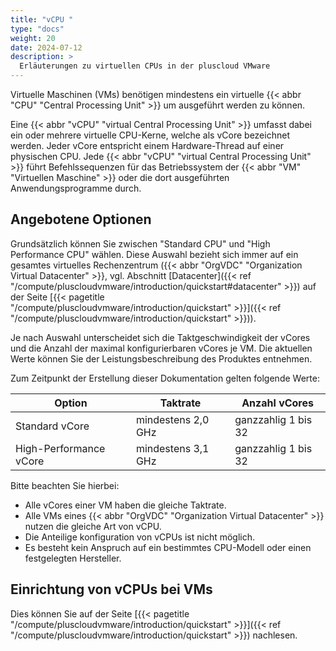 ```yaml
---
title: "vCPU "
type: "docs"
weight: 20
date: 2024-07-12
description: >
  Erläuterungen zu virtuellen CPUs in der pluscloud VMware
---
```


Virtuelle Maschinen (VMs) benötigen mindestens ein virtuelle {{< abbr "CPU" "Central Processing Unit" >}}  um ausgeführt werden zu können.

Eine {{< abbr "vCPU" "virtual Central Processing Unit" >}} umfasst dabei ein oder mehrere virtuelle CPU-Kerne, welche als vCore bezeichnet werden.
Jeder vCore entspricht einem Hardware-Thread auf einer physischen CPU.
Jede {{< abbr "vCPU" "virtual Central Processing Unit" >}} führt Befehlssequenzen für das Betriebssystem der {{< abbr "VM" "Virtuellen Maschine" >}} oder die dort ausgeführten Anwendungsprogramme durch.

## Angebotene Optionen

Grundsätzlich können Sie zwischen "Standard CPU" und "High Performance CPU" wählen. Diese Auswahl bezieht sich immer auf ein gesamtes virtuelles Rechenzentrum ({{< abbr "OrgVDC" "Organization Virtual Datacenter" >}}, vgl. Abschnitt [Datacenter]({{< ref "/compute/pluscloudvmware/introduction/quickstart#datacenter" >}}) auf der Seite [{{< pagetitle "/compute/pluscloudvmware/introduction/quickstart" >}}]({{< ref "/compute/pluscloudvmware/introduction/quickstart" >}})).

Je nach Auswahl unterscheidet sich die Taktgeschwindigkeit der vCores und die Anzahl der maximal konfigurierbaren vCores je VM.
Die aktuellen Werte können Sie der Leistungsbeschreibung des Produktes entnehmen.

Zum Zeitpunkt der Erstellung dieser Dokumentation gelten folgende Werte:

| Option                 | Taktrate           | Anzahl vCores       |
|------------------------|--------------------|---------------------|
| Standard vCore         | mindestens 2,0 GHz | ganzzahlig 1 bis 32 |
| High-Performance vCore | mindestens 3,1 GHz | ganzzahlig 1 bis 32 |

Bitte beachten Sie hierbei:

* Alle vCores einer VM haben die gleiche Taktrate.
* Alle VMs eines {{< abbr "OrgVDC" "Organization Virtual Datacenter" >}} nutzen die gleiche Art von vCPU.
* Die Anteilige konfiguration von vCPUs ist nicht möglich.
* Es besteht kein Anspruch auf ein bestimmtes CPU-Modell oder einen festgelegten Hersteller.

## Einrichtung von vCPUs bei VMs

Dies können Sie auf der Seite [{{< pagetitle "/compute/pluscloudvmware/introduction/quickstart" >}}]({{< ref "/compute/pluscloudvmware/introduction/quickstart" >}}) nachlesen.
